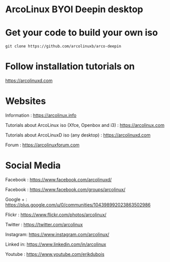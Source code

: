 # ArcoLinux BYOI Deepin desktop

# Get your code to build your own iso

	git clone https://github.com/arcolinuxb/arco-deepin

# Follow installation tutorials on

https://arcolinuxd.com

# Websites

Information : https://arcolinux.info

Tutorials about ArcoLinux iso (Xfce, Openbox and i3) : https://arcolinux.com

Tutorials about ArcoLinuxD iso (any desktop) : https://arcolinuxd.com

Forum : https://arcolinuxforum.com


# Social Media

Facebook : https://www.facebook.com/arcolinuxd/

Facebook : https://www.facebook.com/groups/arcolinux/

Google + : https://plus.google.com/u/0/communities/104398992023863502986

Flickr   : https://www.flickr.com/photos/arcolinux/

Twitter  : https://twitter.com/arcolinux

Instagram: https://www.instagram.com/arcolinux/

Linked in: https://www.linkedin.com/in/arcolinux

Youtube  : https://www.youtube.com/erikdubois
